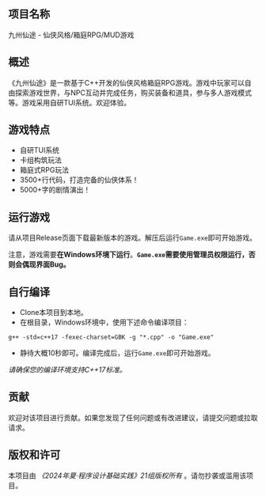 ## 项目名称

九州仙途 - 仙侠风格/箱庭RPG/MUD游戏

## 概述

《九州仙途》是一款基于C++开发的仙侠风格箱庭RPG游戏。游戏中玩家可以自由探索游戏世界，与NPC互动并完成任务，购买装备和道具，参与多人游戏模式等。游戏采用自研TUI系统。欢迎体验。

## 游戏特点

- 自研TUI系统
- 卡组构筑玩法
- 箱庭式RPG玩法
- 3500+行代码，打造完备的仙侠体系！
- 5000+字的剧情演出！

## 运行游戏

请从项目Release页面下载最新版本的游戏。解压后运行`Game.exe`即可开始游戏。

注意，游戏需要**在Windows环境下运行**。**`Game.exe`需要使用管理员权限运行，否则会偶现界面Bug。**

## 自行编译

- Clone本项目到本地。
- 在根目录，Windows环境中，使用下述命令编译项目：

```shell
g++ -std=c++17 -fexec-charset=GBK -g "*.cpp" -o "Game.exe"
```

- 静待大概10秒即可。编译完成后，运行`Game.exe`即可开始游戏。

*请确保您的编译环境支持C++17标准。*

## 贡献

欢迎对该项目进行贡献。如果您发现了任何问题或有改进建议，请提交问题或拉取请求。

## 版权和许可

本项目由 *《2024年夏·程序设计基础实践》21组版权所有* 。请勿抄袭或滥用该项目。
